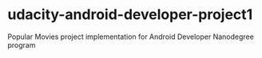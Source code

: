 # udacity-android-developer-project1
Popular Movies project implementation for Android Developer Nanodegree program
